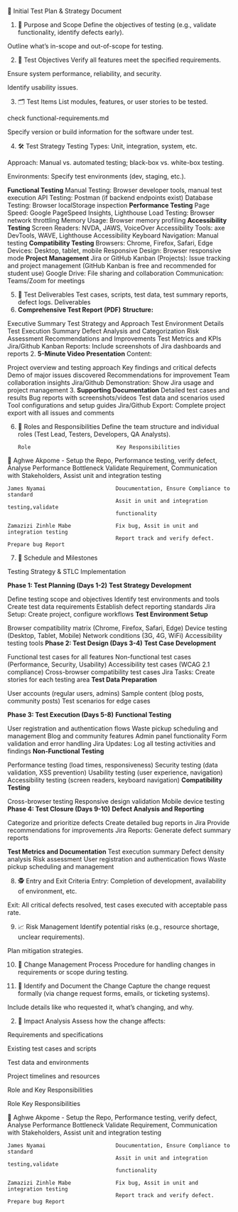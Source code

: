 
📘 Initial Test Plan & Strategy Document

1. 🎯 Purpose and Scope
Define the objectives of testing (e.g., validate functionality, identify defects early).

Outline what’s in-scope and out-of-scope for testing.

2. 🧩 Test Objectives
Verify all features meet the specified requirements.

Ensure system performance, reliability, and security.

Identify usability issues.

3. 🗂️ Test Items
List modules, features, or user stories to be tested.

check functional-requirements.md


Specify version or build information for the software under test.

4. 🛠️ Test Strategy
Testing Types: Unit, integration, system, etc.

Approach: Manual vs. automated testing; black-box vs. white-box testing.

Environments: Specify test environments (dev, staging, etc.).

**Functional Testing**
Manual Testing: Browser developer tools, manual test execution
API Testing: Postman (if backend endpoints exist)
Database Testing: Browser localStorage inspection
**Performance Testing**
Page Speed: Google PageSpeed Insights, Lighthouse
Load Testing: Browser network throttling
Memory Usage: Browser memory profiling
**Accessibility Testing**
Screen Readers: NVDA, JAWS, VoiceOver
Accessibility Tools: axe DevTools, WAVE, Lighthouse Accessibility
Keyboard Navigation: Manual testing
**Compatibility Testing**
Browsers: Chrome, Firefox, Safari, Edge
Devices: Desktop, tablet, mobile
Responsive Design: Browser responsive mode
**Project Management**
Jira or GitHub Kanban (Projects): Issue tracking and project management (GitHub Kanban is free and recommended for student use)
Google Drive: File sharing and collaboration
Communication: Teams/Zoom for meetings

5. 🧪 Test Deliverables
Test cases, scripts, test data, test summary reports, defect logs.
Deliverables
1. **Comprehensive Test Report (PDF)**
**Structure:**

Executive Summary
Test Strategy and Approach
Test Environment Details
Test Execution Summary
Defect Analysis and Categorization
Risk Assessment
Recommendations and Improvements
Test Metrics and KPIs
Jira/Github Kanban Reports: Include screenshots of Jira dashboards and reports
2. **5-Minute Video Presentation**
Content:

Project overview and testing approach
Key findings and critical defects
Demo of major issues discovered
Recommendations for improvement
Team collaboration insights
Jira/Github Demonstration: Show Jira usage and project management
3. **Supporting Documentation**
Detailed test cases and results
Bug reports with screenshots/videos
Test data and scenarios used
Tool configurations and setup guides
Jira/Github Export: Complete project export with all issues and comments

6. 👥 Roles and Responsibilities
Define the team structure and individual roles (Test Lead, Testers, Developers, QA Analysts).

       Role	                          Key Responsibilities

🧠  Aghwe Akpome	-                Setup the Repo, Performance testing,
                                      verify defect, Analyse Performance Bottleneck 
                                      Validate Requirement, Communication with
                                      Stakeholders, Assist unit and integration testing

    James Nyamai                      Doucumentation, Ensure Compliance to standard
                                      Assit in unit and integration testing,validate
                                      functionality

    Zamazizi Zinhle Mabe              Fix bug, Assit in unit and integration testing
                                      Report track and verify defect. Prepare bug Report


7. 📅 Schedule and Milestones

 Testing Strategy & STLC Implementation

**Phase 1: Test Planning (Days 1-2)**
**Test Strategy Development**

Define testing scope and objectives
Identify test environments and tools
Create test data requirements
Establish defect reporting standards
Jira Setup: Create project, configure workflows
**Test Environment Setup**

Browser compatibility matrix (Chrome, Firefox, Safari, Edge)
Device testing (Desktop, Tablet, Mobile)
Network conditions (3G, 4G, WiFi)
Accessibility testing tools
**Phase 2: Test Design (Days 3-4)**
**Test Case Development**

Functional test cases for all features
Non-functional test cases (Performance, Security, Usability)
Accessibility test cases (WCAG 2.1 compliance)
Cross-browser compatibility test cases
Jira Tasks: Create stories for each testing area
**Test Data Preparation**

User accounts (regular users, admins)
Sample content (blog posts, community posts)
Test scenarios for edge cases

**Phase 3: Test Execution (Days 5-8)**
**Functional Testing**

User registration and authentication flows
Waste pickup scheduling and management
Blog and community features
Admin panel functionality
Form validation and error handling
Jira Updates: Log all testing activities and findings
**Non-Functional Testing**

Performance testing (load times, responsiveness)
Security testing (data validation, XSS prevention)
Usability testing (user experience, navigation)
Accessibility testing (screen readers, keyboard navigation)
**Compatibility Testing**

Cross-browser testing
Responsive design validation
Mobile device testing
**Phase 4: Test Closure (Days 9-10)**
**Defect Analysis and Reporting**

Categorize and prioritize defects
Create detailed bug reports in Jira
Provide recommendations for improvements
Jira Reports: Generate defect summary reports

**Test Metrics and Documentation**
Test execution summary
Defect density analysis
Risk assessment
User registration and authentication flows
Waste pickup scheduling and management	


8. 🕵️ Entry and Exit Criteria
Entry: Completion of development, availability of environment, etc.

Exit: All critical defects resolved, test cases executed with acceptable pass rate.

9. 📈 Risk Management
Identify potential risks (e.g., resource shortage, unclear requirements).

Plan mitigation strategies.

10. 🔁 Change Management Process
Procedure for handling changes in requirements or scope during testing.

1. 🧭 Identify and Document the Change
Capture the change request formally (via change request forms, emails, or ticketing systems).

Include details like who requested it, what’s changing, and why.

2. 🧠 Impact Analysis
Assess how the change affects:

Requirements and specifications

Existing test cases and scripts

Test data and environments

Project timelines and resources




Role and Key Responsibilities 


   Role	                          Key Responsibilities

🧠  Aghwe Akpome	-                Setup the Repo, Performance testing,
                                      verify defect, Analyse Performance Bottleneck 
                                      Validate Requirement, Communication with
                                      Stakeholders, Assist unit and integration testing

    James Nyamai                      Doucumentation, Ensure Compliance to standard
                                      Assit in unit and integration testing,validate
                                      functionality

    Zamazizi Zinhle Mabe              Fix bug, Assit in unit and integration testing
                                      Report track and verify defect. Prepare bug Report



     